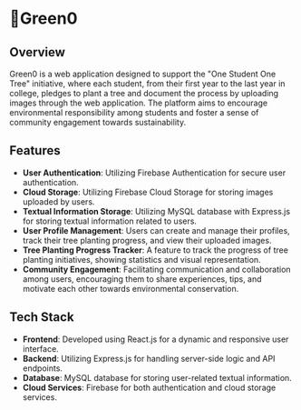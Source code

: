 # 🍃Green0

## Overview
Green0 is a web application designed to support the "One Student One Tree" initiative, where each student, from their first year to the last year in college, pledges to plant a tree and document the process by uploading images through the web application. The platform aims to encourage environmental responsibility among students and foster a sense of community engagement towards sustainability.

## Features
- **User Authentication**: Utilizing Firebase Authentication for secure user authentication.
- **Cloud Storage**: Utilizing Firebase Cloud Storage for storing images uploaded by users.
- **Textual Information Storage**: Utilizing MySQL database with Express.js for storing textual information related to users.
- **User Profile Management**: Users can create and manage their profiles, track their tree planting progress, and view their uploaded images.
- **Tree Planting Progress Tracker**: A feature to track the progress of tree planting initiatives, showing statistics and visual representation.
- **Community Engagement**: Facilitating communication and collaboration among users, encouraging them to share experiences, tips, and motivate each other towards environmental conservation.

## Tech Stack
- **Frontend**: Developed using React.js for a dynamic and responsive user interface.
- **Backend**: Utilizing Express.js for handling server-side logic and API endpoints.
- **Database**: MySQL database for storing user-related textual information.
- **Cloud Services**: Firebase for both authentication and cloud storage services.
